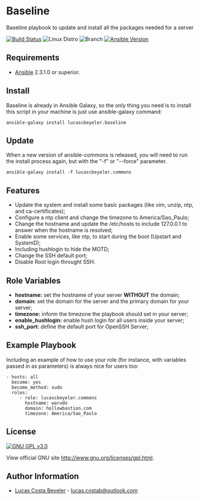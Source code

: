 Baseline
=========

Baseline playbook to update and install all the packages needed for a server

[![Build Status](https://travis-ci.org/lucascbeyeler/baseline.svg?branch=master)](https://travis-ci.org/lucascbeyeler/baseline)
![Linux Distro](https://img.shields.io/badge/platform-CentOS%20%7C%20Red%20Hat%20%7C%20Ubuntu-blue.svg)
![Branch](https://img.shields.io/badge/Branch-Master-green.svg)
[![Ansible Version](https://img.shields.io/badge/Ansible-2.3.1.0-green.svg)](https://www.ansible.com/)


Requirements
------------

* [Ansible](https://github.com/ansible/ansible) 2.3.1.0 or superior.


Install
--------------
Baseline is already in Ansible Galaxy, so the only thing you need is to install this script in your machine is just use ansible-galaxy command:

```
ansible-galaxy install lucascbeyeler.baseline
```

Update
--------------
When a new version of ansible-commons is released, you will need to run the install process again, but with the "-f" or "--force" parameter.

```
ansible-galaxy install -f lucascbeyeler.commons
```

Features
--------------

* Update the system and install some basic packages (like vim, unzip, ntp, and ca-certificates);
* Configure a ntp client and change the timezone to America/Sao_Paulo;
* Change the hostname and update the /etc/hosts to include 127.0.0.1 to answer when the hostname is resolved;
* Enable some services, like ntp, to start during the boot (Upstart and SystemD);
* Including hushlogin to hide the MOTD;
* Change the SSH default port;
* Disable Root login throught SSH.


Role Variables
--------------

* **hostname:** set the hostname of your server **WITHOUT** the domain;
* **domain:** set the domain for the server and the primary domain for your server;
* **timezone:** inform the timezone the playbook should set in your server;
* **enable_hushlogin:** enable hush login for all users inside your server;
* **ssh_port:** define the default port for OpenSSH Server;

Example Playbook
----------------

Including an example of how to use your role (for instance, with variables passed in as parameters) is always nice for users too:

```
- hosts: all
  become: yes
  become_method: sudo
  roles:
     - role: lucascbeyeler.commons
       hostname: warudo
       domain: hollowbastion.com
       timezone: America/Sao_Paulo
```

License
-------

[![GNU GPL v3.0](http://www.gnu.org/graphics/gplv3-127x51.png)](http://www.gnu.org/licenses/gpl.html)

View official GNU site <http://www.gnu.org/licenses/gpl.html>.

Author Information
------------------

* [Lucas Costa Beyeler](https://github.com/lucascbeyeler) - lucas.costab@outlook.com
